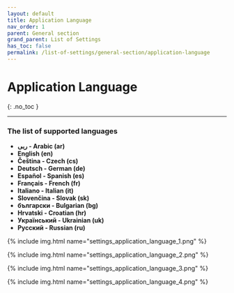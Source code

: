 ```yaml
---
layout: default
title: Application Language
nav_order: 1
parent: General section
grand_parent: List of Settings
has_toc: false
permalink: /list-of-settings/general-section/application-language
---
```


# Application Language
{: .no_toc }

---

### The list of supported languages
- **ربى - Arabic (ar)**
- **English (en)**
- **Čeština - Czech (cs)**
- **Deutsch - German (de)**
- **Español - Spanish (es)**
- **Français - French (fr)**
- **Italiano - Italian (it)**
- **Slovenčina - Slovak (sk)**
- **български - Bulgarian (bg)**
- **Hrvatski - Croatian (hr)**
- **Український - Ukrainian (uk)**
- **Русский - Russian (ru)**

{% include img.html name="settings_application_language_1.png" %}

{% include img.html name="settings_application_language_2.png" %}

{% include img.html name="settings_application_language_3.png" %}

{% include img.html name="settings_application_language_4.png" %}
